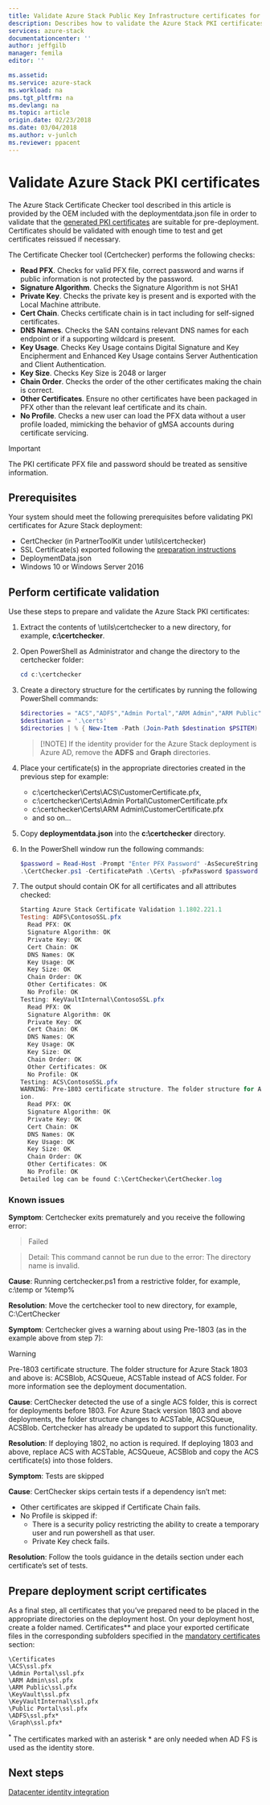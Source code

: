 ```yaml
---
title: Validate Azure Stack Public Key Infrastructure certificates for Azure Stack integrated systems deployment | Microsoft Docs
description: Describes how to validate the Azure Stack PKI certificates for Azure Stack integrated systems.
services: azure-stack
documentationcenter: ''
author: jeffgilb
manager: femila
editor: ''

ms.assetid: 
ms.service: azure-stack
ms.workload: na
pms.tgt_pltfrm: na
ms.devlang: na
ms.topic: article
origin.date: 02/23/2018
ms.date: 03/04/2018
ms.author: v-junlch
ms.reviewer: ppacent
---
```


# Validate Azure Stack PKI certificates
The Azure Stack Certificate Checker tool described in this article is provided by the OEM included with the deploymentdata.json file in order to validate that the [generated PKI certificates](azure-stack-get-pki-certs.md) are suitable for pre-deployment. Certificates should be validated with enough time to test and get certificates reissued if necessary. 

The Certificate Checker tool (Certchecker) performs the following checks:

- **Read PFX**. Checks for valid PFX file, correct password and warns if public information is not protected by the password. 
- **Signature Algorithm**. Checks the Signature Algorithm is not SHA1 
- **Private Key**. Checks the private key is present and is exported with the Local Machine attribute. 
- **Cert Chain**. Checks certificate chain is in tact including for self-signed certificates. 
- **DNS Names**. Checks the SAN contains relevant DNS names for each endpoint or if a supporting wildcard is present. 
- **Key Usage**. Checks Key Usage contains Digital Signature and Key Encipherment and Enhanced Key Usage contains Server Authentication and Client Authentication. 
- **Key Size**. Checks Key Size is 2048 or larger 
- **Chain Order**. Checks the order of the other certificates making the chain is correct. 
- **Other Certificates**. Ensure no other certificates have been packaged in PFX other than the relevant leaf certificate and its chain. 
- **No Profile**. Checks a new user can load the PFX data without a user profile loaded, mimicking the behavior of gMSA accounts during certificate servicing.   

> [!IMPORTANT]
> The PKI certificate PFX file and password should be treated as sensitive information.

## Prerequisites
Your system should meet the following prerequisites before validating PKI certificates for Azure Stack deployment:
- CertChecker (in PartnerToolKit under \utils\certchecker)
- SSL Certificate(s) exported following the [preparation instructions](prepare-pki-certs.md)
- DeploymentData.json
- Windows 10 or Windows Server 2016

## Perform certificate validation
Use these steps to prepare and validate the Azure Stack PKI certificates: 

1. Extract the contents of <partnerToolkit>\utils\certchecker to a new directory, for example, **c:\certchecker**.

2. Open PowerShell as Administrator and change the directory to the certchecker folder:

    ```powershell
    cd c:\certchecker
    ```
 
3. Create a directory structure for the certificates by running the following PowerShell commands:

    ```powershell 
    $directories = "ACS","ADFS","Admin Portal","ARM Admin","ARM Public","Graph","KeyVault","KeyVaultInternal","Public Portal" 
    $destination = '.\certs' 
    $directories | % { New-Item -Path (Join-Path $destination $PSITEM) -ItemType Directory -Force}  
    ```

    >  [!NOTE]
    >  If the identity provider for the Azure Stack deployment is Azure AD, remove the **ADFS** and **Graph** directories. 

4. Place your certificate(s) in the appropriate directories created in the previous step for example: 
    - c:\certchecker\Certs\ACS\CustomerCertificate.pfx,  
    - c:\certchecker\Certs\Admin Portal\CustomerCertificate.pfx  
    - c:\certchecker\Certs\ARM Admin\CustomerCertificate.pfx  
    - and so on… 

5. Copy **deploymentdata.json** into the **c:\certchecker** directory.

6. In the PowerShell window run the following commands: 

    ```powershell
    $password = Read-Host -Prompt "Enter PFX Password" -AsSecureString 
    .\CertChecker.ps1 -CertificatePath .\Certs\ -pfxPassword $password -deploymentDataJSONPath .\DeploymentData.json  
    ```

7. The output should contain OK for all certificates and all attributes checked: 

    ```powershell
    Starting Azure Stack Certificate Validation 1.1802.221.1
    Testing: ADFS\ContosoSSL.pfx
      Read PFX: OK
      Signature Algorithm: OK
      Private Key: OK
      Cert Chain: OK
      DNS Names: OK
      Key Usage: OK
      Key Size: OK
      Chain Order: OK
      Other Certificates: OK
      No Profile: OK
    Testing: KeyVaultInternal\ContosoSSL.pfx
      Read PFX: OK
      Signature Algorithm: OK
      Private Key: OK
      Cert Chain: OK
      DNS Names: OK
      Key Usage: OK
      Key Size: OK
      Chain Order: OK
      Other Certificates: OK
      No Profile: OK
    Testing: ACS\ContosoSSL.pfx
    WARNING: Pre-1803 certificate structure. The folder structure for Azure Stack 1803 and above is: ACSBlob, ACSQueue, ACSTable instead of ACS folder. Refer to deployment documentation for further informat
    ion.
      Read PFX: OK
      Signature Algorithm: OK
      Private Key: OK
      Cert Chain: OK
      DNS Names: OK
      Key Usage: OK
      Key Size: OK
      Chain Order: OK
      Other Certificates: OK
      No Profile: OK
    Detailed log can be found C:\CertChecker\CertChecker.log 
    ```

### Known issues 
**Symptom**: Certchecker exits prematurely and you receive the following error: 
> Failed

> Detail: This command cannot be run due to the error: The directory name is invalid. 

**Cause**: Running certchecker.ps1 from a restrictive folder, for example, c:\temp or %temp% 

**Resolution**: Move the certchecker tool to new directory, for example, C:\CertChecker 


**Symptom**: Certchecker gives a warning about using Pre-1803 (as in the example above from step 7):

> [!WARNING]
> Pre-1803 certificate structure. The folder structure for Azure Stack 1803 and above is: ACSBlob, ACSQueue, ACSTable instead of ACS folder. For more information see the deployment documentation.

**Cause**: CertChecker detected the use of a single ACS folder, this is correct for deployments before 1803. For Azure Stack version 1803 and above deployments, the folder structure changes to ACSTable, ACSQueue, ACSBlob. Certchecker has already be updated to support this functionality.

**Resolution**: If deploying 1802, no action is required. 
If deploying 1803 and above, replace ACS with ACSTable, ACSQueue, ACSBlob and copy the ACS certificate(s) into those folders.

**Symptom**: Tests are skipped

**Cause**: CertChecker skips certain tests if a dependency isn’t met:
- Other certificates are skipped if Certificate Chain fails.
- No Profile is skipped if:
  - There is a security policy restricting the ability to create a temporary user and run powershell as that user.
  - Private Key check fails.

**Resolution**: Follow the tools guidance in the details section under each certificate’s set of tests.


## Prepare deployment script certificates 
As a final step, all certificates that you’ve prepared need to be placed in the appropriate directories on the deployment host. On your deployment host, create a folder named. Certificates** and place your exported certificate files in the corresponding subfolders specified in the [mandatory certificates](/azure-stack/azure-stack-pki-certs#mandatory-certificates) section:

```
\Certificates
\ACS\ssl.pfx
\Admin Portal\ssl.pfx
\ARM Admin\ssl.pfx
\ARM Public\ssl.pfx
\KeyVault\ssl.pfx
\KeyVaultInternal\ssl.pfx
\Public Portal\ssl.pfx
\ADFS\ssl.pfx*
\Graph\ssl.pfx*
```

<sup>*</sup> The certificates marked with an asterisk * are only needed when AD FS is used as the identity store.


## Next steps
[Datacenter identity integration](azure-stack-integrate-identity.md)

